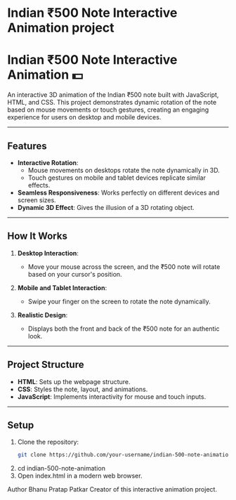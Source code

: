 # Indian ₹500 Note Interactive Animation project 

# Indian ₹500 Note Interactive Animation 💵

An interactive 3D animation of the Indian ₹500 note built with JavaScript, HTML, and CSS. This project demonstrates dynamic rotation of the note based on mouse movements or touch gestures, creating an engaging experience for users on desktop and mobile devices.

---

## Features
- **Interactive Rotation**:
  - Mouse movements on desktops rotate the note dynamically in 3D.
  - Touch gestures on mobile and tablet devices replicate similar effects.
- **Seamless Responsiveness**: Works perfectly on different devices and screen sizes.
- **Dynamic 3D Effect**: Gives the illusion of a 3D rotating object.

---

## How It Works
1. **Desktop Interaction**:
   - Move your mouse across the screen, and the ₹500 note will rotate based on your cursor's position.

2. **Mobile and Tablet Interaction**:
   - Swipe your finger on the screen to rotate the note dynamically.

3. **Realistic Design**:
   - Displays both the front and back of the ₹500 note for an authentic look.

---

## Project Structure
- **HTML**: Sets up the webpage structure.
- **CSS**: Styles the note, layout, and animations.
- **JavaScript**: Implements interactivity for mouse and touch inputs.

---

## Setup
1. Clone the repository:
   ```bash
   git clone https://github.com/your-username/indian-500-note-animation.git
2. cd indian-500-note-animation
3. Open index.html in a modern web browser.

Author
Bhanu Pratap Patkar
Creator of this interactive animation project.
